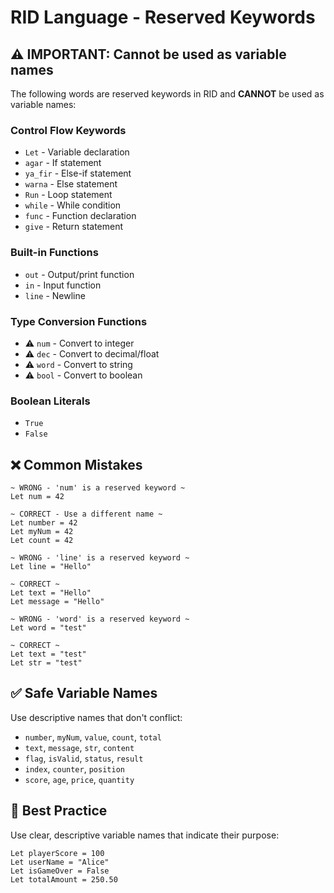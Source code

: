 # RID Language - Reserved Keywords

## ⚠️ **IMPORTANT: Cannot be used as variable names**

The following words are reserved keywords in RID and **CANNOT** be used as variable names:

### Control Flow Keywords
- `Let` - Variable declaration
- `agar` - If statement
- `ya_fir` - Else-if statement  
- `warna` - Else statement
- `Run` - Loop statement
- `while` - While condition
- `func` - Function declaration
- `give` - Return statement

### Built-in Functions
- `out` - Output/print function
- `in` - Input function
- `line` - Newline

### Type Conversion Functions
- ⚠️ `num` - Convert to integer
- ⚠️ `dec` - Convert to decimal/float
- ⚠️ `word` - Convert to string
- ⚠️ `bool` - Convert to boolean

### Boolean Literals
- `True`
- `False`

## ❌ **Common Mistakes**

```rid
~ WRONG - 'num' is a reserved keyword ~
Let num = 42

~ CORRECT - Use a different name ~
Let number = 42
Let myNum = 42
Let count = 42
```

```rid
~ WRONG - 'line' is a reserved keyword ~
Let line = "Hello"

~ CORRECT ~
Let text = "Hello"
Let message = "Hello"
```

```rid
~ WRONG - 'word' is a reserved keyword ~
Let word = "test"

~ CORRECT ~
Let text = "test"
Let str = "test"
```

## ✅ **Safe Variable Names**

Use descriptive names that don't conflict:
- `number`, `myNum`, `value`, `count`, `total`
- `text`, `message`, `str`, `content`
- `flag`, `isValid`, `status`, `result`
- `index`, `counter`, `position`
- `score`, `age`, `price`, `quantity`

## 📝 **Best Practice**

Use clear, descriptive variable names that indicate their purpose:
```rid
Let playerScore = 100
Let userName = "Alice"
Let isGameOver = False
Let totalAmount = 250.50
```
